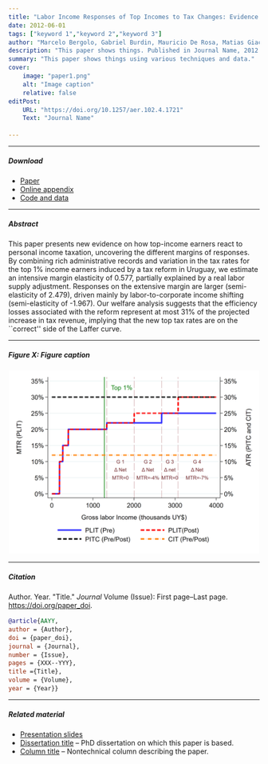 ```yaml
---
title: "Labor Income Responses of Top Incomes to Tax Changes: Evidence from a Tax Reform in Uruguay" 
date: 2012-06-01
tags: ["keyword 1","keyword 2","keyword 3"]
author: "Marcelo Bergolo, Gabriel Burdin, Mauricio De Rosa, Matias Giaccobasso, Martín Leites, and Horacio Rueda"
description: "This paper shows things. Published in Journal Name, 2012." 
summary: "This paper shows things using various techniques and data." 
cover:
    image: "paper1.png"
    alt: "Image caption"
    relative: false
editPost:
    URL: "https://doi.org/10.1257/aer.102.4.1721"
    Text: "Journal Name"

---
```


---

##### Download

+ [Paper](paper1.pdf)
+ [Online appendix](appendix1.pdf)
+ [Code and data](https://github.com/pmichaillat/job-rationing)

---

##### Abstract

This paper presents new evidence on how top-income earners react to personal income taxation, uncovering the different margins of responses. By combining rich administrative records and variation in the tax rates for the top 1\% income earners induced by a tax reform in Uruguay, we estimate an intensive margin elasticity of 0.577, partially explained by a real labor supply adjustment. Responses on the extensive margin are larger (semi-elasticity of 2.479), driven mainly by labor-to-corporate income shifting (semi-elasticity of -1.967). Our welfare analysis suggests that the efficiency losses associated with the reform represent at most 31\% of the projected increase in tax revenue, implying that the new top tax rates are on the ``correct'' side of the Laffer curve.

---

##### Figure X: Figure caption

![](paper1.png)

---

##### Citation

Author. Year. "Title." *Journal* Volume (Issue): First page–Last page. https://doi.org/paper_doi.

```BibTeX
@article{AAYY,
author = {Author},
doi = {paper_doi},
journal = {Journal},
number = {Issue},
pages = {XXX--YYY},
title ={Title},
volume = {Volume},
year = {Year}}
```

---

##### Related material

+ [Presentation slides](presentation1.pdf)
+ [Dissertation title](https://escholarship.org/uc/item/7jr3m96r) – PhD dissertation on which this paper is based.
+ [Column title](https://cep.lse.ac.uk/pubs/download/cp365.pdf) – Nontechnical column describing the paper.

